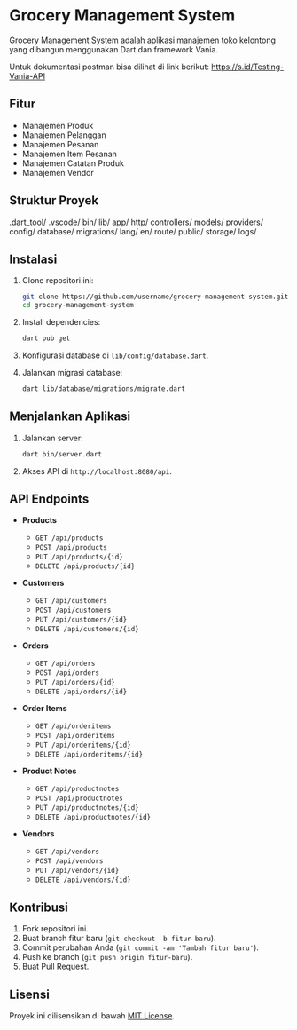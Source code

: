 # Grocery Management System

Grocery Management System adalah aplikasi manajemen toko kelontong yang dibangun menggunakan Dart dan framework Vania.

Untuk dokumentasi postman bisa dilihat di link berikut: https://s.id/Testing-Vania-API

## Fitur

- Manajemen Produk
- Manajemen Pelanggan
- Manajemen Pesanan
- Manajemen Item Pesanan
- Manajemen Catatan Produk
- Manajemen Vendor

## Struktur Proyek
.dart_tool/ .vscode/ bin/ lib/ app/ http/ controllers/ models/ providers/ config/ database/ migrations/ lang/ en/ route/ public/ storage/ logs/


## Instalasi

1. Clone repositori ini:

    ```sh
    git clone https://github.com/username/grocery-management-system.git
    cd grocery-management-system
    ```

2. Install dependencies:

    ```sh
    dart pub get
    ```

3. Konfigurasi database di `lib/config/database.dart`.

4. Jalankan migrasi database:

    ```sh
    dart lib/database/migrations/migrate.dart
    ```

## Menjalankan Aplikasi

1. Jalankan server:

    ```sh
    dart bin/server.dart
    ```

2. Akses API di `http://localhost:8080/api`.

## API Endpoints

- **Products**
  - `GET /api/products`
  - `POST /api/products`
  - `PUT /api/products/{id}`
  - `DELETE /api/products/{id}`

- **Customers**
  - `GET /api/customers`
  - `POST /api/customers`
  - `PUT /api/customers/{id}`
  - `DELETE /api/customers/{id}`

- **Orders**
  - `GET /api/orders`
  - `POST /api/orders`
  - `PUT /api/orders/{id}`
  - `DELETE /api/orders/{id}`

- **Order Items**
  - `GET /api/orderitems`
  - `POST /api/orderitems`
  - `PUT /api/orderitems/{id}`
  - `DELETE /api/orderitems/{id}`

- **Product Notes**
  - `GET /api/productnotes`
  - `POST /api/productnotes`
  - `PUT /api/productnotes/{id}`
  - `DELETE /api/productnotes/{id}`

- **Vendors**
  - `GET /api/vendors`
  - `POST /api/vendors`
  - `PUT /api/vendors/{id}`
  - `DELETE /api/vendors/{id}`

## Kontribusi

1. Fork repositori ini.
2. Buat branch fitur baru (`git checkout -b fitur-baru`).
3. Commit perubahan Anda (`git commit -am 'Tambah fitur baru'`).
4. Push ke branch (`git push origin fitur-baru`).
5. Buat Pull Request.

## Lisensi

Proyek ini dilisensikan di bawah [MIT License](LICENSE).

